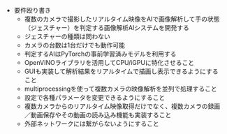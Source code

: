 - 要件殴り書き
  - 複数のカメラで撮影したリアルタイム映像をAIで画像解析して手の状態（ジェスチャー）を判定する画像解析AIシステムを開発する
  - ジェスチャーの種類は問わない
  - カメラの台数は1台だけでも動作可能
  - 判定するAIはPyTorchの事前学習済みモデルを利用する
  - OpenVINOライブラリを活用してCPU/iGPUに特化させること
  - GUIも実装して解析結果をリアルタイムで描画し表示できるようにすること
  - multiprocessingを使って複数カメラの映像解析を並列で処理すること
  - 設定で各種パラメータを変更できるようにすること
  - 複数カメラからのリアルタイム映像取得だけでなく、複数カメラの録画／動画保存やその動画の読み込み機能も実装すること
  - 外部ネットワークには繋がらないようにすること